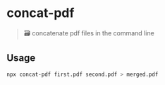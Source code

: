 # concat-pdf

> 🗃 concatenate pdf files in the command line

## Usage

```bash
npx concat-pdf first.pdf second.pdf > merged.pdf
```

